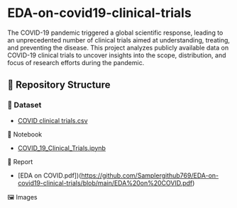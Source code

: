 # EDA-on-covid19-clinical-trials
The COVID-19 pandemic triggered a global scientific response, leading to an unprecedented number of clinical trials aimed at understanding, treating, and preventing the disease. This project analyzes publicly available data on COVID-19 clinical trials to uncover insights into the scope, distribution, and focus of research efforts during the pandemic.
## 📁 Repository Structure
### 📂 Dataset
- [COVID clinical trials.csv](https://github.com/Samplergithub769/EDA-on-covid19-clinical-trials/blob/main/COVID%20clinical%20trials.csv)

📓 Notebook
-  [COVID_19_Clinical_Trials.ipynb](https://github.com/Samplergithub769/EDA-on-covid19-clinical-trials/blob/main/COVID_19_Clinical_Trials.ipynb)

📄 Report
- [EDA on COVID.pdf])(https://github.com/Samplergithub769/EDA-on-covid19-clinical-trials/blob/main/EDA%20on%20COVID.pdf)

🖼️ Images




